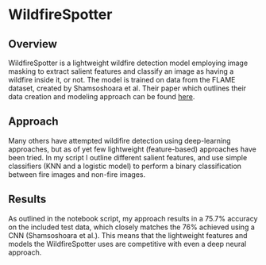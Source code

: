 # WildfireSpotter
## Overview
WildfireSpotter is a lightweight wildfire detection model employing image masking to extract salient features and classify an image as having a wildfire inside it, or not. The model is trained on data from the FLAME dataset, created by Shamsoshoara et al. Their paper which outlines their data creation and modeling approach can be found [here](https://arxiv.org/pdf/2012.14036v1.pdf). 

## Approach
Many others have attempted wildifire detection using deep-learning approaches, but as of yet few lightweight (feature-based) approaches have been tried. In my script I outline different salient features, and use simple classifiers (KNN and a logistic model) to perform a binary classification between fire images and non-fire images. 

## Results
As outlined in the notebook script, my approach results in a 75.7% accuracy on the included test data, which closely matches the 76% achieved using a CNN (Shamsoshoara et al.). This means that the lightweight features and models the WildfireSpotter uses are competitive with even a deep neural approach. 
